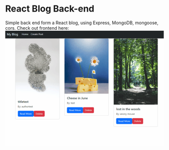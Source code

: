 # React Blog Back-end

Simple back end form a React blog, using Express, MongoDB, mongoose, cors.
Check out frontend here: ![React blog](react-blog.gif)


